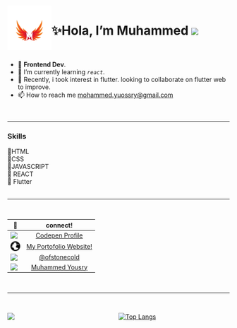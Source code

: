 <img align="left" height="100px" width="100px" src="https://github.com/Nyctophilus/Portfolio-Website/blob/main/assets/img/logo.jpg">
 
 <h1>✨Hola, I’m Muhammed  <a target="_blank" rel="noopener noreferrer" ><img src="https://raw.githubusercontent.com/aemmadi/aemmadi/master/wave.gif" width="30px" style="max-width: 100%;"></a></h1>
 
 <br>
 
- 👀 **Frontend Dev**. 
- 🌱 I’m currently learning *``react``*.
- 💞️ Recently, i took interest in flutter. looking to collaborate on flutter web to improve.
- 📫 How to reach me mohammed.yuossry@gmail.com

<br>
<hr>


<h3 >Skills</h3>
<g-emoji >🦓</g-emoji>HTML <br>
<g-emoji>💫</g-emoji>CSS <br>
<g-emoji>🚸</g-emoji>JAVASCRIPT <br>
<g-emoji>🎄</g-emoji> REACT <br>
<g-emoji>🎁</g-emoji> Flutter <br>
<br>

<hr>
<br>

<table>
<thead>
<tr>
<th>🤟</th>
<th align="center">connect!</th>
</tr>
</thead>
<tbody>
 <tr>
<td><a href="https://codepen.io/nyctophilus"><img align="left" width="22px" src="https://res.cloudinary.com/css-tricks/images/w_600,h_600,c_fill/f_auto,q_auto/v1637703540/Button-White-Large/Button-White-Large-png?_i=AA" style="max-width: 100%;"></a></td>
<td align="center"><a href="https://codepen.io/nyctophilus">Codepen Profile</a></td>
</tr>
 <tr>
<td><a href="https://nyctophilus.github.io/Portfolio-Website/"><img align="left" width="22px" src="https://raw.githubusercontent.com/iconic/open-iconic/master/svg/globe.svg" style="max-width: 100%;"></a></td>
<td align="center"><a href="https://nyctophilus.github.io/Portfolio-Website/">My Portofolio Website!</a></td>
</tr>
<tr>
<td><a href="https://twitter.com/ofstonecold"><img align="left" width="22px" src="https://camo.githubusercontent.com/395dda360ae28377b7c3247581a88b20573883519c2be833cb64fbb37dcbcc1a/68747470733a2f2f63646e2e6a7364656c6976722e6e65742f6e706d2f73696d706c652d69636f6e734076332f69636f6e732f747769747465722e737667" data-canonical-src="https://cdn.jsdelivr.net/npm/simple-icons@v3/icons/twitter.svg" style="max-width: 100%;"></a></td>
<td align="center"><a href="https://twitter.com/ofstonecold">@ofstonecold</a></td>
</tr>
<tr>
<td><a href="https://www.linkedin.com/in/muhammed22/"><img align="left" width="22px" src="https://camo.githubusercontent.com/d659d2bac00c01b42bffbae84bdc121e828b8fecd5b4949ffa2575f5d9e4a371/68747470733a2f2f63646e2e6a7364656c6976722e6e65742f6e706d2f73696d706c652d69636f6e734076332f69636f6e732f6c696e6b6564696e2e737667"  style="max-width: 100%;"></a></td>
<td align="center"><a href="https://www.linkedin.com/in/muhammed22/">Muhammed Yousry</a></td>
</tr>
</tbody>
</table>

<br>
<hr>
<br>

<div >
<img width=50% align="left" src="https://github-readme-stats.vercel.app/api?username=Nyctophilus&show_icons=true&theme=aura_dark"/>
 
 [![Top Langs](https://github-readme-stats.vercel.app/api/top-langs/?username=Nyctophilus&layout=compact)](https://github.com/anuraghazra/github-readme-stats)
</div>

<!---
Nyctophilus/Nyctophilus is a ✨ special ✨ repository because its `README.md` (this file) appears on your GitHub profile.
You can click the Preview link to take a look at your changes.
--->
